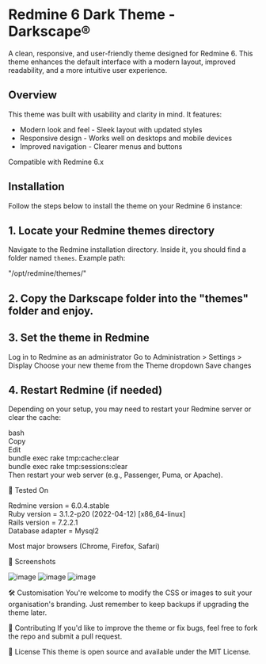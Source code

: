 # Redmine 6 Dark Theme - Darkscape®

A clean, responsive, and user-friendly theme designed for Redmine 6. This theme enhances the default interface with a modern layout, improved readability, and a more intuitive user experience.

## Overview

This theme was built with usability and clarity in mind. It features:

- Modern look and feel - Sleek layout with updated styles
- Responsive design - Works well on desktops and mobile devices
- Improved navigation - Clearer menus and buttons

Compatible with Redmine 6.x

## Installation

Follow the steps below to install the theme on your Redmine 6 instance:

## 1. Locate your Redmine themes directory

Navigate to the Redmine installation directory. Inside it, you should find a folder named `themes`. Example path:

"/opt/redmine/themes/"

## 2. Copy the Darkscape folder into the "themes" folder and enjoy.


## 3. Set the theme in Redmine
Log in to Redmine as an administrator
Go to Administration > Settings > Display
Choose your new theme from the Theme dropdown
Save changes

## 4. Restart Redmine (if needed)
Depending on your setup, you may need to restart your Redmine server or clear the cache:

bash<br>
Copy<br>
Edit<br>
bundle exec rake tmp:cache:clear<br>
bundle exec rake tmp:sessions:clear<br>
Then restart your web server (e.g., Passenger, Puma, or Apache).

🧪 Tested On

  Redmine version = 6.0.4.stable<br>
  Ruby version = 3.1.2-p20 (2022-04-12) [x86_64-linux]<br>
  Rails version = 7.2.2.1<br>
  Database adapter = Mysql2

Most major browsers (Chrome, Firefox, Safari)

📸 Screenshots

![image](https://github.com/user-attachments/assets/b3895b8c-31eb-46de-91e0-b2db603d039c)
![image](https://github.com/user-attachments/assets/efbd4375-a469-4e4c-817f-9af8ec4ad00c)
![image](https://github.com/user-attachments/assets/18698459-855c-42fc-be03-01d1be2bfb0a)



🛠 Customisation
You're welcome to modify the CSS or images to suit your organisation's branding. Just remember to keep backups if upgrading the theme later.

🤝 Contributing
If you'd like to improve the theme or fix bugs, feel free to fork the repo and submit a pull request.

📄 License
This theme is open source and available under the MIT License.
